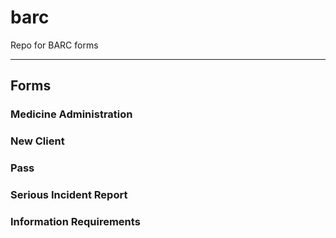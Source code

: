 # barc
Repo for BARC forms

---
## Forms
### Medicine Administration

### New Client

### Pass

### Serious Incident Report

### Information Requirements

